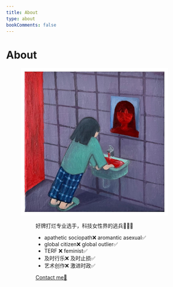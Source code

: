 ```yaml
---
title: About
type: about
bookComments: false
---
```


# About

<figure>
    <img width="400px" height="400px" src="images/reflection.jpeg">
<figure>

好牌打烂专业选手，科技女性界的逃兵💁🏻‍♀️


- apathetic sociopath❌ aromantic asexual✅
- global citizen❌ global outlier✅
- TERF ❌ feminist✅
- 及时行乐❌ 及时止损✅
- 艺术创作❌ 激进时政✅

[Contact me📝](https://tr.ee/aavbYykNnV)
